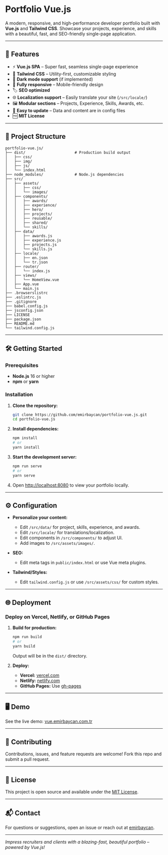# Portfolio Vue.js

A modern, responsive, and high-performance developer portfolio built with **Vue.js** and **Tailwind CSS**.
Showcase your projects, experience, and skills with a beautiful, fast, and SEO-friendly single-page application.

---

## 🚀 Features

* ⚡ **Vue.js SPA** – Super fast, seamless single-page experience
* 🎨 **Tailwind CSS** – Utility-first, customizable styling
* 🌙 **Dark mode support** (if implemented)
* 📱 **Fully responsive** – Mobile-friendly design
* 🏷️ **SEO optimized**
* 🌐 **Localization support** – Easily translate your site (`/src/locale/`)
* 🖼️ **Modular sections** – Projects, Experience, Skills, Awards, etc.
* 📝 **Easy to update** – Data and content are in config files
* 🆓 **MIT License**

---

## 📁 Project Structure

```
portfolio-vue.js/
├── dist/                      # Production build output
│   ├── css/
│   ├── img/
│   ├── js/
│   └── index.html
├── node_modules/              # Node.js dependencies
├── src/
│   ├── assets/
│   │   ├── css/
│   │   └── images/
│   ├── components/
│   │   ├── awards/
│   │   ├── experience/
│   │   ├── hero/
│   │   ├── projects/
│   │   ├── reusable/
│   │   ├── shared/
│   │   └── skills/
│   ├── data/
│   │   ├── awards.js
│   │   ├── experience.js
│   │   ├── projects.js
│   │   └── skills.js
│   ├── locale/
│   │   ├── en.json
│   │   └── tr.json
│   ├── router/
│   │   └── index.js
│   ├── views/
│   │   └── HomeView.vue
│   ├── App.vue
│   └── main.js
├── .browserslistrc
├── .eslintrc.js
├── .gitignore
├── babel.config.js
├── jsconfig.json
├── LICENSE
├── package.json
├── README.md
└── tailwind.config.js
```

---

## 🛠️ Getting Started

### Prerequisites

* **Node.js** 16 or higher
* **npm** or **yarn**

### Installation

1. **Clone the repository:**

   ```bash
   git clone https://github.com/emirbaycan/portfolio-vue.js.git
   cd portfolio-vue.js
   ```
2. **Install dependencies:**

   ```bash
   npm install
   # or
   yarn install
   ```
3. **Start the development server:**

   ```bash
   npm run serve
   # or
   yarn serve
   ```
4. Open [http://localhost:8080](http://localhost:8080) to view your portfolio locally.

---

## ⚙️ Configuration

* **Personalize your content:**

  * Edit `/src/data/` for project, skills, experience, and awards.
  * Edit `/src/locale/` for translations/localization.
  * Edit components in `/src/components/` to adjust UI.
  * Add images to `/src/assets/images/`.
* **SEO:**

  * Edit meta tags in `public/index.html` or use Vue meta plugins.
* **Tailwind/Styles:**

  * Edit `tailwind.config.js` or use `/src/assets/css/` for custom styles.

---

## 🌐 Deployment

### Deploy on Vercel, Netlify, or GitHub Pages

1. **Build for production:**

   ```bash
   npm run build
   # or
   yarn build
   ```

   Output will be in the `dist/` directory.
2. **Deploy:**

   * **Vercel:** [vercel.com](https://vercel.com/)
   * **Netlify:** [netlify.com](https://netlify.com/)
   * **GitHub Pages:** Use [gh-pages](https://www.npmjs.com/package/gh-pages)

---

## 🖥️ Demo

See the live demo: [vue.emirbaycan.com.tr](https://vue.emirbaycan.com.tr)

---

## 🤝 Contributing

Contributions, issues, and feature requests are welcome!
Fork this repo and submit a pull request.

---

## 📄 License

This project is open source and available under the [MIT License](LICENSE).

---

## 📬 Contact

For questions or suggestions, open an issue or reach out at [emirbaycan](https://github.com/emirbaycan).

---

*Impress recruiters and clients with a blazing-fast, beautiful portfolio – powered by Vue.js!*
